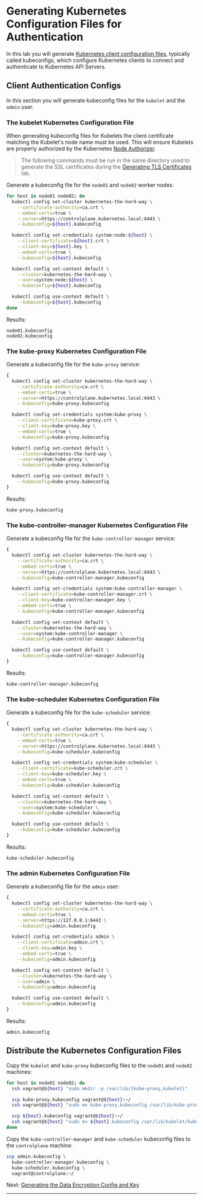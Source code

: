# Generating Kubernetes Configuration Files for Authentication

In this lab you will generate [Kubernetes client configuration files],
typically called kubeconfigs, which configure Kubernetes clients to connect
and authenticate to Kubernetes API Servers.

## Client Authentication Configs

In this section you will generate kubeconfig files for the `kubelet` and the
`admin` user.

### The kubelet Kubernetes Configuration File

When generating kubeconfig files for Kubelets the client certificate matching
the Kubelet's node name must be used. This will ensure Kubelets are properly
authorized by the Kubernetes [Node Authorizer].

> The following commands must be run in the same directory used to generate
> the SSL certificates during the [Generating TLS Certificates] lab.

Generate a kubeconfig file for the `node01` and `node02` worker nodes:

```bash
for host in node01 node02; do
  kubectl config set-cluster kubernetes-the-hard-way \
    --certificate-authority=ca.crt \
    --embed-certs=true \
    --server=https://controlplane.kubernetes.local:6443 \
    --kubeconfig=${host}.kubeconfig

  kubectl config set-credentials system:node:${host} \
    --client-certificate=${host}.crt \
    --client-key=${host}.key \
    --embed-certs=true \
    --kubeconfig=${host}.kubeconfig

  kubectl config set-context default \
    --cluster=kubernetes-the-hard-way \
    --user=system:node:${host} \
    --kubeconfig=${host}.kubeconfig

  kubectl config use-context default \
    --kubeconfig=${host}.kubeconfig
done
```

Results:

```text
node01.kubeconfig
node02.kubeconfig
```

### The kube-proxy Kubernetes Configuration File

Generate a kubeconfig file for the `kube-proxy` service:

```bash
{
  kubectl config set-cluster kubernetes-the-hard-way \
    --certificate-authority=ca.crt \
    --embed-certs=true \
    --server=https://controlplane.kubernetes.local:6443 \
    --kubeconfig=kube-proxy.kubeconfig

  kubectl config set-credentials system:kube-proxy \
    --client-certificate=kube-proxy.crt \
    --client-key=kube-proxy.key \
    --embed-certs=true \
    --kubeconfig=kube-proxy.kubeconfig

  kubectl config set-context default \
    --cluster=kubernetes-the-hard-way \
    --user=system:kube-proxy \
    --kubeconfig=kube-proxy.kubeconfig

  kubectl config use-context default \
    --kubeconfig=kube-proxy.kubeconfig
}
```

Results:

```text
kube-proxy.kubeconfig
```

### The kube-controller-manager Kubernetes Configuration File

Generate a kubeconfig file for the `kube-controller-manager` service:

```bash
{
  kubectl config set-cluster kubernetes-the-hard-way \
    --certificate-authority=ca.crt \
    --embed-certs=true \
    --server=https://controlplane.kubernetes.local:6443 \
    --kubeconfig=kube-controller-manager.kubeconfig

  kubectl config set-credentials system:kube-controller-manager \
    --client-certificate=kube-controller-manager.crt \
    --client-key=kube-controller-manager.key \
    --embed-certs=true \
    --kubeconfig=kube-controller-manager.kubeconfig

  kubectl config set-context default \
    --cluster=kubernetes-the-hard-way \
    --user=system:kube-controller-manager \
    --kubeconfig=kube-controller-manager.kubeconfig

  kubectl config use-context default \
    --kubeconfig=kube-controller-manager.kubeconfig
}
```

Results:

```text
kube-controller-manager.kubeconfig
```


### The kube-scheduler Kubernetes Configuration File

Generate a kubeconfig file for the `kube-scheduler` service:

```bash
{
  kubectl config set-cluster kubernetes-the-hard-way \
    --certificate-authority=ca.crt \
    --embed-certs=true \
    --server=https://controlplane.kubernetes.local:6443 \
    --kubeconfig=kube-scheduler.kubeconfig

  kubectl config set-credentials system:kube-scheduler \
    --client-certificate=kube-scheduler.crt \
    --client-key=kube-scheduler.key \
    --embed-certs=true \
    --kubeconfig=kube-scheduler.kubeconfig

  kubectl config set-context default \
    --cluster=kubernetes-the-hard-way \
    --user=system:kube-scheduler \
    --kubeconfig=kube-scheduler.kubeconfig

  kubectl config use-context default \
    --kubeconfig=kube-scheduler.kubeconfig
}
```

Results:

```text
kube-scheduler.kubeconfig
```

### The admin Kubernetes Configuration File

Generate a kubeconfig file for the `admin` user:

```bash
{
  kubectl config set-cluster kubernetes-the-hard-way \
    --certificate-authority=ca.crt \
    --embed-certs=true \
    --server=https://127.0.0.1:6443 \
    --kubeconfig=admin.kubeconfig

  kubectl config set-credentials admin \
    --client-certificate=admin.crt \
    --client-key=admin.key \
    --embed-certs=true \
    --kubeconfig=admin.kubeconfig

  kubectl config set-context default \
    --cluster=kubernetes-the-hard-way \
    --user=admin \
    --kubeconfig=admin.kubeconfig

  kubectl config use-context default \
    --kubeconfig=admin.kubeconfig
}
```

Results:

```text
admin.kubeconfig
```

## Distribute the Kubernetes Configuration Files

Copy the `kubelet` and `kube-proxy` kubeconfig files to the `node01` and
`node02` machines:

```bash
for host in node01 node02; do
  ssh vagrant@${host} "sudo mkdir -p /var/lib/{kube-proxy,kubelet}"

  scp kube-proxy.kubeconfig vagrant@${host}:~/
  ssh vagrant@${host} "sudo mv kube-proxy.kubeconfig /var/lib/kube-proxy/kubeconfig"

  scp ${host}.kubeconfig vagrant@${host}:~/
  ssh vagrant@${host} "sudo mv ${host}.kubeconfig /var/lib/kubelet/kubeconfig"
done
```

Copy the `kube-controller-manager` and `kube-scheduler` kubeconfig files to
the `controlplane` machine:

```bash
scp admin.kubeconfig \
  kube-controller-manager.kubeconfig \
  kube-scheduler.kubeconfig \
  vagrant@controlplane:~/
```

Next: [Generating the Data Encryption Config and Key](06-data-encryption-keys.md)

---

[Kubernetes client configuration files]: https://kubernetes.io/docs/concepts/configuration/organize-cluster-access-kubeconfig/
[Node Authorizer]: https://kubernetes.io/docs/reference/access-authn-authz/node/
[Generating TLS Certificates]: 04-certificate-authority.md